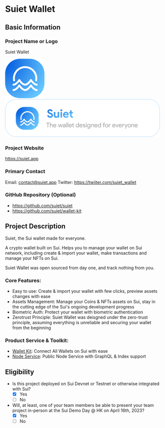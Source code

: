 # Suiet Wallet

## Basic Information

### Project Name or Logo

Suiet Wallet

![Suiet](../assets/suiet.svg)
![Suiet](../assets/suiet-logo.png)

### Project Website

https://suiet.app

### Primary Contact

Email: contact@suiet.app
Twitter: https://twiiter.com/suiet_wallet

### GitHub Repository (Optional)

- https://github.com/suiet/suiet
- https://github.com/suiet/wallet-kit

## Project Description

Suiet, the Sui wallet made for everyone.

A crypto wallet built on Sui. Helps you to manage your wallet on Sui network, including create & import your wallet, make transactions and manage your NFTs on Sui.

Suiet Wallet was open sourced from day one, and track nothing from you.

### Core Features:

- Easy to use: Create & import your wallet with few clicks, preview assets changes with ease
- Assets Management: Manage your Coins & NFTs assets on Sui, stay in the cutting edge of the Sui's ongoing development progress
- Biometric Auth: Protect your wallet with biometric authentication
- Zerotrust Principle: Suiet Wallet was deisgned under the zero-trust principle, assuming everything is unreliable and securing your wallet from the beginning

### Product Service & Toolkit:

- [Wallet Kit](https://kit.suiet.app): Connect All Wallets on Sui with ease
- [Node Service](https://testnet.suiet.app/graphql): Public Node Service with GraphQL & Index support

## Eligibility

- Is this project deployed on Sui Devnet or Testnet or otherwise integrated with Sui?
  - [x] Yes
  - [ ] No
- Will, at least, one of your team members be able to present your team project in-person at the Sui Demo Day @ HK on April 16th, 2023?
  - [x] Yes
  - [ ] No
